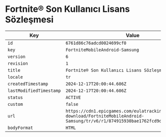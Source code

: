 # Fortnite® Son Kullanıcı Lisans Sözleşmesi

| Key | Value |
| --- | ----- |
| `id` | `6761d86c76adcd0024699cf0` |
| `key` | `FortniteMobileAndroid-Samsung` |
| `version` | `6` |
| `revision` | `1` |
| `title` | `Fortnite® Son Kullanıcı Lisans Sözleşmesi` |
| `locale` | `tr` |
| `createdTimestamp` | `2024-12-17T20:00:44.606Z` |
| `lastModifiedTimestamp` | `2024-12-17T20:00:44.606Z` |
| `status` | `ACTIVE` |
| `custom` | `false` |
| `url` | `https://cdn1.epicgames.com/eulatracking-download/FortniteMobileAndroid-Samsung/tr/v6/r1/874915930bae1762fcd9d08b641950a7.pdf` |
| `bodyFormat` | `HTML` |
